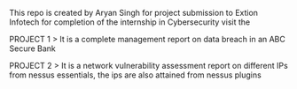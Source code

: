This repo is created by Aryan Singh for project submission to Extion Infotech for completion of the internship in Cybersecurity visit the

PROJECT 1 >
It is a complete management report on data breach in an ABC Secure Bank

PROJECT 2 >
It is a network vulnerability assessment report on different IPs from nessus essentials, the ips are also attained from nessus plugins
